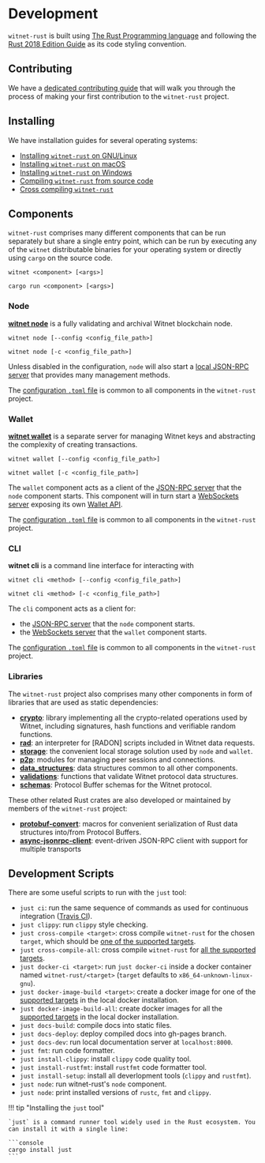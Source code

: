 # Development

`witnet-rust` is built using [The Rust Programming language][rust] and following the
[Rust 2018 Edition Guide][rust-2018] as its code styling convention.

## Contributing

We have a [dedicated contributing guide][contributing] that will walk you through the process of making your first contribution to the `witnet-rust` project.

## Installing

We have installation guides for several operating systems:

- [Installing `witnet-rust` on GNU/Linux][install-gnu-linux]
- [Installing `witnet-rust` on macOS][install-macos]
- [Installing `witnet-rust` on Windows][install-windows]
- [Compiling `witnet-rust` from source code][install-from-source]
- [Cross compiling `witnet-rust`][cross-compilation]

## Components

`witnet-rust` comprises many different components that can be run separately but share a single entry point, which can 
be run by executing any of the `witnet` distributable binaries for your operating system or directly using `cargo`
on the source code. 

```console
witnet <component> [<args>]
```
```console
cargo run <component> [<args>]
```

### Node
__[witnet node][node]__ is a fully validating and archival Witnet blockchain node.

```console
witnet node [--config <config_file_path>]
```
```console
witnet node [-c <config_file_path>]
```

Unless disabled in the configuration, `node` will also start a [local JSON-RPC server][json-rpc] that provides many management methods.

The [configuration `.toml` file][toml] is common to all components in the `witnet-rust` project.

### Wallet
__[witnet wallet][wallet]__ is a separate server for managing Witnet keys and abstracting the complexity of creating transactions.
```console
witnet wallet [--config <config_file_path>]
```
```console
witnet wallet [-c <config_file_path>]
```

The `wallet` component acts as a client of the [JSON-RPC server][json-rpc] that the `node` component starts.
This component will in turn start a [WebSockets server][wallet-api] exposing its own [Wallet API][wallet-api].

The [configuration `.toml` file][toml] is common to all components in the `witnet-rust` project.

### CLI
__witnet cli__ is a command line interface for interacting with 
```console
witnet cli <method> [--config <config_file_path>]
```
```console
witnet cli <method> [-c <config_file_path>]
```

The `cli` component acts as a client for:
- the [JSON-RPC server][json-rpc] that the `node` component starts.
- the [WebSockets server][wallet-api] that the `wallet` component starts.

The [configuration `.toml` file][toml] is common to all components in the `witnet-rust` project.

### Libraries
The `witnet-rust` project also comprises many other components in form of libraries that are used as static dependencies:

- __[crypto]__: library implementing all the crypto-related operations used by Witnet, including signatures, hash functions and verifiable random functions.
- __[rad]__: an interpreter for [RADON] scripts included in Witnet data requests.  
- __[storage]__: the convenient local storage solution used by `node` and `wallet`.
- __[p2p]__: modules for managing peer sessions and connections.
- __[data_structures]__: data structures common to all other components.
- __[validations]__: functions that validate Witnet protocol data structures.
- __[schemas]__: Protocol Buffer schemas for the Witnet protocol.

These other related Rust crates are also developed or maintained by members of the `witnet-rust` project:

- __[protobuf-convert]__: macros for convenient serialization of Rust data structures into/from Protocol Buffers.
- __[async-jsonrpc-client]__: event-driven JSON-RPC client with support for multiple transports


## Development Scripts

There are some useful scripts to run with the `just` tool:

- `just ci`: run the same sequence of commands as used for continuous integration ([Travis CI][travis]).
- `just clippy`: run `clippy` style checking.
- `just cross-compile <target>`: cross compile `witnet-rust` for the chosen `target`, which should be [one of the supported targets][supported-targets].
- `just cross-compile-all`: cross compile `witnet-rust` for [all the supported targets][supported-targets].
- `just docker-ci <target>`: run `just docker-ci` inside a docker container named `witnet-rust/<target>` (`target` defaults to `x86_64-unknown-linux-gnu`).
- `just docker-image-build <target>`: create a docker image for one of the [supported targets][supported-targets] in the local docker installation.
- `just docker-image-build-all`: create docker images for all the [supported targets][supported-targets] in the local docker installation.
- `just docs-build`: compile docs into static files.
- `just docs-deploy`: deploy compiled docs into gh-pages branch.
- `just docs-dev`: run local documentation server at `localhost:8000`.
- `just fmt`: run code formatter.
- `just install-clippy`: install `clippy` code quality tool.
- `just install-rustfmt`: install `rustfmt` code formatter tool.
- `just install-setup`: install all deverlopment tools (`clippy` and `rustfmt`).
- `just node`: run witnet-rust's `node` component.
- `just node`: print installed versions of `rustc`, `fmt` and `clippy`. 

!!! tip "Installing the `just` tool"

    `just` is a command runner tool widely used in the Rust ecosystem. You can install it with a single line:

    ```console
    cargo install just
    ```

[rust]: https://rust-lang.org
[rust-2018]: https://rust-lang-nursery.github.io/edition-guide/introduction.html
[install-gnu-linux]: /get-started/installation/gnu-linux
[install-macos]: /get-started/installation/macos
[install-windows]: /get-started/installation/windows
[install-from-source]: /get-started/installation/from-source
[cross-compilation]: /get-started/installation/cross-compilation
[travis]: https://travis-ci.com/witnet/witnet-rust/builds
[supported-targets]: /get-started/installation/cross-compilation/#supported-targets
[contributing]: /get-started/contributing
[json-rpc]: /interface/json-rpc/
[wallet-api]: /interface/wallet/
[node]: https://github.com/witnet/witnet-rust/tree/master/node
[wallet]: https://github.com/witnet/witnet-rust/tree/master/wallet
[crypto]: https://github.com/witnet/witnet-rust/tree/master/crypto
[rad]: https://github.com/witnet/witnet-rust/tree/master/rad
[storage]: https://github.com/witnet/witnet-rust/tree/master/storage
[p2p]: https://github.com/witnet/witnet-rust/tree/master/p2p
[data_structures]: https://github.com/witnet/witnet-rust/tree/master/data_structures
[validations]: https://github.com/witnet/witnet-rust/tree/master/validations
[schemas]: https://github.com/witnet/witnet-rust/blob/master/schemas/witnet/witnet.proto
[protobuf-convert]: https://github.com/witnet/protobuf-convert
[async-jsonrpc-client]: https://github.com/witnet/async-jsonrpc-client
[roadmap]: https://medium.com/witnet/an-updated-witnet-roadmap-to-mainnet-cb8543c534a4
[toml]: /configuration/toml-file/